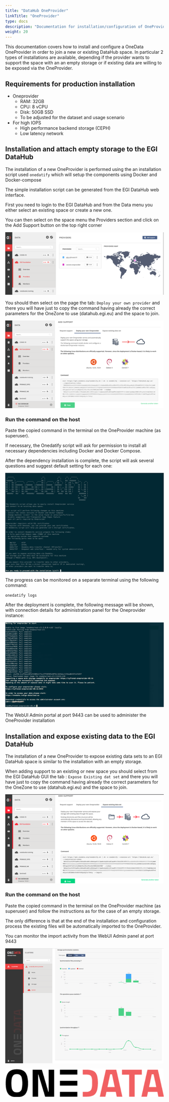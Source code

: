 ```yaml
---
title: "DataHub OneProvider"
linkTitle: "OneProvider"
type: docs
description: "Documentation for installation/configuration of OneProvider to join EGI DataHub spaces"
weight: 20
---
```


This documentation covers how to install and configure a OneData OneProvider in order to join 
a new or existing DataHub space.
In particular 2 types of installations are available, depending if the provider wants to support the 
space with an an empty storage or if existing data are willing to be exposed via the OneProvider.

## Requirements for production installation

- Oneprovider
  - RAM: 32GB
  - CPU: 8 vCPU
  - Disk: 50GB SSD
  - To be adjusted for the dataset and usage scenario
- For high IOPS
  - High performance backend storage (CEPH)
  - Low latency network

## Installation and attach empty storage to the EGI DataHub

The installation of a new OneProvider is performed using the an installation script used `onedatify` which
will setup the components using Docker and Docker-compose

The simple installation script can be generated from the EGI DataHub web interface.

First you need to login to the EGI DataHub and from the Data menu you either select an existing space 
or create a new one.

You can then select on the space menu the Providers section and click on the Add Support button on the top
right corner 

![image](add-support-oneprovider.png)


You should then select on the page the tab: `Deploy your own provider` and there you will have just to copy 
the command having already the correct parameters for the OneZone to use (datahub.egi.eu) and the 
space to join.

![image](onedatify-oneprovider.png)

### Run the command on the host

Paste the copied command in the terminal on the OneProvider machine (as superuser).

If necessary, the Onedatify script will ask for permission to install all necessary dependencies including Docker and Docker Compose.

After the dependency installation is complete, the script will ask several questions and suggest default setting for each one:

![image](onedatify_step_1.png)

The progress can be monitored on a separate terminal using the following command:

`onedatify logs`

After the deployment is complete, the following message will be shown, with connection details for administration panel for the Oneprovider instance:

![image](onedatify_step_5.png)

The WebUI Admin portal at port 9443 can be used to administer the OneProvider installation

##  Installation and expose existing data to the EGI DataHub

The installation of a new OneProvider to expose existing data sets to an EGI DataHub space is similar to the installation with an empty storage.

When adding support to an existing or new space you should select from the EGI DataHub GUI the tab : `Expose Existing dat set` and there you will have just to copy the command having already the correct parameters for the OneZone to use (datahub.egi.eu) and the space to join.

![image](onedatify-oneprovider-expose.png)

### Run the command on the host

Paste the copied command in the terminal on the OneProvider machine (as superuser) and follow the instructions as for the case of an empty storage.

The only difference is that at the end of the installation and configuration process the existing files will be automatically imported to the OneProvider. 

You can monitor the import activity from the WebUI Admin panel at port 9443

![image](onedatify_step_6.png)

![image](onedata-logo.png)
